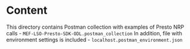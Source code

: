 # Content
This directory contains Postman collection with examples of Presto NRP calls - ``MEF-LSO-Presto-SDK-ODL.postman_collection``
In addition, file with environment settings is included - ``localhost.postman_environment.json``